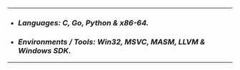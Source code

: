 -----------
- ### ___Languages: C, Go, Python & x86-64.___
- ### ___Environments / Tools: Win32, MSVC, MASM, LLVM & Windows SDK.___
----------
